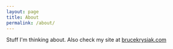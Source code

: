 ```yaml
---
layout: page
title: About
permalink: /about/
---
```


Stuff I'm thinking about.  Also check my site at [brucekrysiak.com](https://brucekrysiak.com/)
